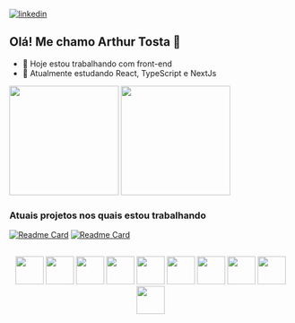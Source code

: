 [![linkedin](https://img.shields.io/badge/LinkedIn-0077B5?style=for-the-badge&logo=linkedin&logoColor=white)](https://www.linkedin.com/in/arthur1050/)
## Olá! Me chamo Arthur Tosta 👋 
- 🔭 Hoje estou trabalhando com front-end
- 🌱 Atualmente estudando React, TypeScript e NextJs

<div>
  <img height="195" src="https://github-readme-stats.vercel.app/api?username=Arthur1050&hide=prs,issues,contribs&rank_icon=github&locale=pt-br&show_icons=true"/>
  <img height="195" src="https://github-readme-stats.vercel.app/api/top-langs/?username=Arthur1050&locale=pt-br&layout=compact">
</div>

### Atuais projetos nos quais estou trabalhando
[![Readme Card](https://github-readme-stats.vercel.app/api/pin/?username=Arthur1050&repo=tostalk)](https://github.com/Arthur1050/tostalk)
[![Readme Card](https://github-readme-stats.vercel.app/api/pin/?username=Arthur1050&repo=tostalk-api)](https://github.com/Arthur1050/tostalk-api)
##
<div align="center" >
  <img  width="50" src="https://cdn.jsdelivr.net/gh/devicons/devicon/icons/css3/css3-original.svg" />
  <img  width="50" src="https://cdn.jsdelivr.net/gh/devicons/devicon/icons/html5/html5-original.svg" />
  <img  width="50" src="https://cdn.jsdelivr.net/gh/devicons/devicon/icons/javascript/javascript-original.svg" />
  <img  width="50" src="https://cdn.jsdelivr.net/gh/devicons/devicon/icons/typescript/typescript-original.svg" />
  <img  width="50" src="https://cdn.jsdelivr.net/gh/devicons/devicon/icons/nodejs/nodejs-original.svg" />
  <img  width="50" src="https://cdn.jsdelivr.net/gh/devicons/devicon/icons/react/react-original.svg" />
  <img  width="50" src="https://cdn.jsdelivr.net/gh/devicons/devicon/icons/nextjs/nextjs-original-wordmark.svg" />
  <img  width="50" src="https://cdn.jsdelivr.net/gh/devicons/devicon/icons/sass/sass-original.svg" />
  <img  width="50" src="https://cdn.jsdelivr.net/gh/devicons/devicon/icons/tailwindcss/tailwindcss-plain.svg" />
  <img  width="50" src="https://cdn.jsdelivr.net/gh/devicons/devicon/icons/figma/figma-original.svg" />
</div>
  
<!-- - 👯 I’m looking to collaborate on ...
- 🤔 I’m looking for help with ...
- 💬 Ask me about ... 
- 📫 How to reach me: ...
- 😄 Pronouns: ...
- ⚡ Fun fact: ... -->
